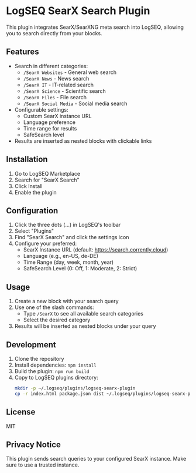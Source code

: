 # LogSEQ SearX Search Plugin

This plugin integrates SearX/SearXNG meta search into LogSEQ, allowing you to search directly from your blocks.

## Features

- Search in different categories:
  - `/SearX Websites` - General web search
  - `/SearX News` - News search
  - `/SearX IT` - IT-related search
  - `/SearX Science` - Scientific search
  - `/SearX Files` - File search
  - `/SearX Social Media` - Social media search
- Configurable settings:
  - Custom SearX instance URL
  - Language preference
  - Time range for results
  - SafeSearch level
- Results are inserted as nested blocks with clickable links

## Installation

1. Go to LogSEQ Marketplace
2. Search for "SearX Search"
3. Click Install
4. Enable the plugin

## Configuration

1. Click the three dots (...) in LogSEQ's toolbar
2. Select "Plugins"
3. Find "SearX Search" and click the settings icon
4. Configure your preferred:
   - SearX Instance URL (default: https://search.corrently.cloud)
   - Language (e.g., en-US, de-DE)
   - Time Range (day, week, month, year)
   - SafeSearch Level (0: Off, 1: Moderate, 2: Strict)

## Usage

1. Create a new block with your search query
2. Use one of the slash commands:
   - Type `/SearX` to see all available search categories
   - Select the desired category
3. Results will be inserted as nested blocks under your query

## Development

1. Clone the repository
2. Install dependencies: `npm install`
3. Build the plugin: `npm run build`
4. Copy to LogSEQ plugins directory:
   ```bash
   mkdir -p ~/.logseq/plugins/logseq-searx-plugin
   cp -r index.html package.json dist ~/.logseq/plugins/logseq-searx-plugin/
   ```

## License

MIT

## Privacy Notice

This plugin sends search queries to your configured SearX instance. Make sure to use a trusted instance.
